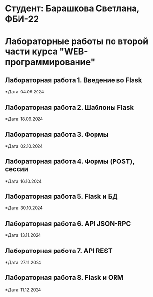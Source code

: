 # Студент: Барашкова Светлана, ФБИ-22

# Лабораторные работы по второй части курса "WEB-программирование"

## Лабораторная работа 1. Введение во Flask

*Дата: 04.09.2024

## Лабораторная работа 2. Шаблоны Flask

*Дата: 18.09.2024

## Лабораторная работа 3. Формы

*Дата: 02.10.2024

## Лабораторная работа 4. Формы (POST), сессии
*Дата: 16.10.2024

## Лабораторная работа 5.  Flask и БД
*Дата: 30.10.2024

## Лабораторная работа 6. API JSON-RPC
*Дата: 13.11.2024

## Лабораторная работа 7. API REST

*Дата: 27.11.2024

## Лабораторная работа 8. Flask и ORM

*Дата: 11.12.2024
